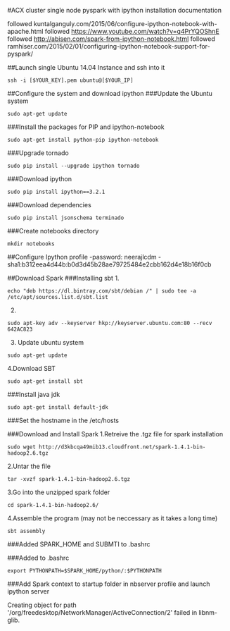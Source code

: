 #ACX cluster single node pyspark with ipython installation documentation

followed kuntalganguly.com/2015/06/configure-ipython-notebook-with-apache.html
followed https://www.youtube.com/watch?v=q4PrYQOShnE
followed http://abisen.com/spark-from-ipython-notebook.html
followed ramhiser.com/2015/02/01/configuring-ipython-notebook-support-for-pyspark/

##Launch single Ubuntu 14.04 Instance and ssh into it
```
ssh -i [$YOUR_KEY].pem ubuntu@[$YOUR_IP]
```



##Configure the system and download ipython
###Update the Ubuntu system
```
sudo apt-get update
```

###Install the packages for PIP and ipython-notebook
```
sudo apt-get install python-pip ipython-notebook
```

###Upgrade tornado
```
sudo pip install --upgrade ipython tornado
```

###Download ipython
```
sudo pip install ipython==3.2.1
```

###Download dependencies
```
sudo pip install jsonschema terminado
```

###Create notebooks directory
```
mkdir notebooks
```


##Configure Ipython profile
-password: neerajlcdm
-sha1:b312eea4d44b:b0d3d45b28ae79725484e2cbb162d4e18b16f0cb




##Download Spark
###Installing sbt
1.
```
echo "deb https://dl.bintray.com/sbt/debian /" | sudo tee -a /etc/apt/sources.list.d/sbt.list
```

2.
```
sudo apt-key adv --keyserver hkp://keyserver.ubuntu.com:80 --recv 642AC823
```

3. Update ubuntu system
```
sudo apt-get update
```

4.Download SBT
```
sudo apt-get install sbt
```

###Install java jdk
```
sudo apt-get install default-jdk
```

###Set the hostname in the /etc/hosts

###Download and Install Spark
1.Retreive the .tgz file for spark installation
```
sudo wget http://d3kbcqa49mib13.cloudfront.net/spark-1.4.1-bin-hadoop2.6.tgz
```

2.Untar the file
```
tar -xvzf spark-1.4.1-bin-hadoop2.6.tgz
```

3.Go into the unzipped spark folder
```
cd spark-1.4.1-bin-hadoop2.6/
```

4.Assemble the program (may not be neccessary as it takes a long time)
```
sbt assembly
```

###Added SPARK_HOME and SUBMTI to .bashrc

###Added to .bashrc
```
export PYTHONPATH=$SPARK_HOME/python/:$PYTHONPATH
```

###Add Spark context to startup folder in nbserver profile and launch ipython server

Creating object for path '/org/freedesktop/NetworkManager/ActiveConnection/2' failed in libnm-glib.